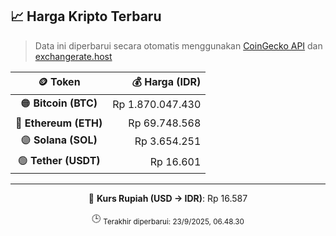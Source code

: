 

<!-- HARGA_KRIPTO -->
## 📈 Harga Kripto Terbaru

> Data ini diperbarui secara otomatis menggunakan [CoinGecko API](https://www.coingecko.com/) dan [exchangerate.host](https://exchangerate.host/)

<div align="center">

| 🪙 Token | 💰 Harga (IDR) |
|:------:|---------------:|
| 🟠 **Bitcoin (BTC)**   | Rp 1.870.047.430 |
| 🔵 **Ethereum (ETH)**  | Rp 69.748.568 |
| 🟣 **Solana (SOL)**    | Rp 3.654.251 |
| 🟢 **Tether (USDT)**   | Rp 16.601 |

---

💱 **Kurs Rupiah (USD → IDR)**: Rp 16.587

🕒 <sub>Terakhir diperbarui: 23/9/2025, 06.48.30</sub>

</div>
<!-- /HARGA_KRIPTO -->